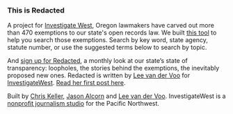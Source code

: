 ### This is Redacted

A project for [Investigate West](http://www.invw.org/), Oregon lawmakers have carved out more than 470 exemptions to our state's open records law. We built [this tool](http://www.invw.org/redacted/) to help you search those exemptions. Search by key word, state agency, statute number, or use the suggested terms below to search by topic.

And [sign up for Redacted](http://eepurl.com/uqpNL), a monthly look at our state’s state of transparency: loopholes, the stories behind the exemptions, the inevitably proposed new ones. Redacted is written by [Lee van der Voo](http://www.invw.org/author/lee-van-der-voo) for [InvestigateWest](http://www.invw.org/). [Read her first post here](http://www.invw.org/redacted/introducing-redacted).

Built by [Chris Keller](http://www.twitter.com/ChrisLKeller), [Jason Alcorn](http://www.twitter.com/jasonalcorn) and [Lee van der Voo](http://www.twitter.com/lvdvoo). InvestigateWest is a [nonprofit journalism studio](http://www.invw.org/) for the Pacific Northwest.